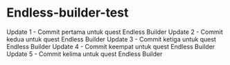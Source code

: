 # Endless-builder-test
Update 1 - Commit pertama untuk quest Endless Builder
Update 2 - Commit kedua untuk quest Endless Builder
Update 3 - Commit ketiga untuk quest Endless Builder
Update 4 - Commit keempat untuk quest Endless Builder
Update 5 - Commit kelima untuk quest Endless Builder
